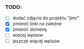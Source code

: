 ### **TODO:**

 - [ ] dodać zdjęcie do projektu "jimr"
 - [x] zmienić linki na zależne
 - [x] zmienić domenę
 - [ ] wiecej wpisow
 - [ ] jeszcze więcej wpisów
